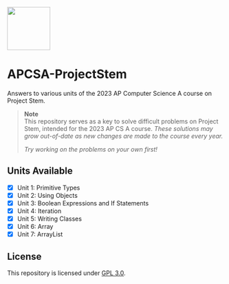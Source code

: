 <p><img src="https://raw.githubusercontent.com/ricky8k/APCSA-ProjectStem/main/icon.png" width="100"></p>

# APCSA-ProjectStem

Answers to various units of the 2023 AP Computer Science A course on Project Stem.

> **Note**  
> This repository serves as a key to solve difficult problems on Project Stem, intended for the 2023 AP CS A course. *These solutions may grow out-of-date as new changes are made to the course every year.*
>
> *Try working on the problems on your own first!*
  
## Units Available
- [X] Unit 1: Primitive Types
- [X] Unit 2: Using Objects
- [X] Unit 3: Boolean Expressions and If Statements
- [X] Unit 4: Iteration
- [X] Unit 5: Writing Classes
- [X] Unit 6: Array
- [X] Unit 7: ArrayList

## License
This repository is licensed under [GPL 3.0](https://raw.githubusercontent.com/ricky8k/APCSA-ProjectStem/main/LICENSE).


